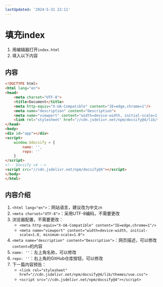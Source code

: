 ```yaml
---
lastUpdated: '2024-5-31 22:11'
---
```


# 填充index

1. 用编辑器打开```index.html```
2. 填入以下内容

## 内容

```html
<!DOCTYPE html>
<html lang="en">
<head>
    <meta charset="UTF-8">
    <title>Document</title>
    <meta http-equiv="X-UA-Compatible" content="IE=edge,chrome=1"/>
    <meta name="description" content="Description">
    <meta name="viewport" content="width=device-width, initial-scale=1.0, minimum-scale=1.0">
    <link rel="stylesheet" href="//cdn.jsdelivr.net/npm/docsify@4/lib/themes/vue.css">
</head>
<body>
<div id="app"></div>
<script>
    window.$docsify = {
        name: '',
        repo: ''
    }
</script>
<!-- Docsify v4 -->
<script src="//cdn.jsdelivr.net/npm/docsify@4"></script>
</body>
</html>
```

## 内容介绍

1. ```<html lang="en">```：网站语言，建议改为中文```zh```
2. ```<meta charset="UTF-8">```：采用UTF-8编码，不需要更改
3. 浏览器配置，不需要更改：
	- ```<meta http-equiv="X-UA-Compatible" content="IE=edge,chrome=1"/>```
	- ```<meta name="viewport" content="width=device-width, initial-scale=1.0, minimum-scale=1.0">```
4. ```<meta name="description" content="Description">```：网页描述，可以修改```content=```的内容
5. ```name: ''```：左上角名称，可以修改
6. ```repo: ''```：右上角的GitHub仓库按钮，可以修改
7. 下一篇内容预告：
	- ```<link rel="stylesheet" href="//cdn.jsdelivr.net/npm/docsify@4/lib/themes/vue.css">```
	- ```<script src="//cdn.jsdelivr.net/npm/docsify@4"></script>```